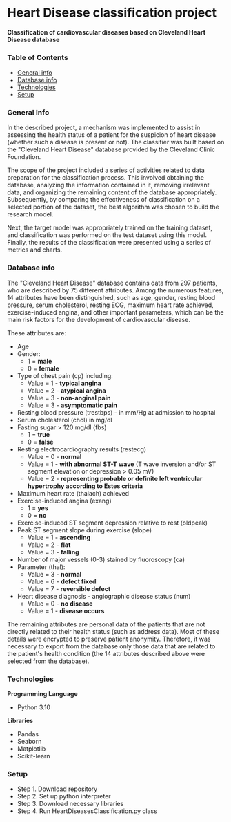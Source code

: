 # Heart Disease classification project
#### Classification of cardiovascular diseases based on Cleveland Heart Disease database

### Table of Contents
* [General info](#General-info)
* [Database info](#Database-info)
* [Technologies](#Technologies)
* [Setup](#Setup)

### General Info

In the described project, a mechanism was implemented to assist in assessing the health status of a patient for the suspicion of heart disease (whether such a disease is present or not). The classifier was built based on the "Cleveland Heart Disease" database provided by the Cleveland Clinic Foundation.

The scope of the project included a series of activities related to data preparation for the classification process. This involved obtaining the database, analyzing the information contained in it, removing irrelevant data, and organizing the remaining content of the database appropriately. Subsequently, by comparing the effectiveness of classification on a selected portion of the dataset, the best algorithm was chosen to build the research model.

Next, the target model was appropriately trained on the training dataset, and classification was performed on the test dataset using this model. Finally, the results of the classification were presented using a series of metrics and charts.

### Database info

The "Cleveland Heart Disease" database contains data from 297 patients, 
who are described by 75 different attributes. Among the numerous features, 14 attributes have been distinguished, 
such as age, gender, resting blood pressure, serum cholesterol, resting ECG, maximum heart rate achieved, exercise-induced angina, and other important parameters, 
which can be the main risk factors for the development of cardiovascular disease.

These attributes are:
* Age
* Gender:
  - 1 = **male**
  - 0 = **female**
* Type of chest pain (cp) including:
  - Value = 1 - **typical angina** 
  - Value = 2 - **atypical angina**
  - Value = 3 - **non-anginal pain**
  - Value = 3 - **asymptomatic pain**
* Resting blood pressure (trestbps) - in mm/Hg at admission to hospital
* Serum cholesterol (chol) in mg/dl
* Fasting sugar > 120 mg/dl (fbs)
  - 1 = **true**
  - 0 = **false**
* Resting electrocardiography results (restecg)
  - Value = 0 - **normal**
  - Value = 1 - **with abnormal ST-T wave** (T wave inversion and/or
  ST segment elevation or depression > 0.05 mV)
  - Value = 2 - **representing probable or definite
  left ventricular hypertrophy according to Estes criteria**
* Maximum heart rate (thalach) achieved
* Exercise-induced angina (exang)
  - 1 = **yes**
  - 0 = **no**
* Exercise-induced ST segment depression relative to rest
(oldpeak)
* Peak ST segment slope during exercise (slope)
  - Value = 1 - **ascending**
  - Value = 2 - **flat**
  - Value = 3 - **falling**
* Number of major vessels (0-3) stained by fluoroscopy (ca)
* Parameter (thal):
  - Value = 3 - **normal**
  - Value = 6 - **defect fixed**
  - Value = 7 - **reversible defect**
* Heart disease diagnosis - angiographic disease status (num)
  - Value = 0 - **no disease**
  - Value = 1 - **disease occurs**

The remaining attributes are personal data of the patients 
that are not directly related to their health status 
(such as address data). Most of these details were encrypted to preserve patient anonymity. 
Therefore, it was necessary to export from the database only those data that are related to the patient's health condition 
(the 14 attributes described above were selected from the database).


### Technologies

**Programming Language**
* Python 3.10 

**Libraries**
* Pandas
* Seaborn
* Matplotlib
* Scikit-learn

### Setup

- Step 1. Download repository 
- Step 2. Set up python interpreter
- Step 3. Download necessary libraries
- Step 4. Run HeartDiseasesClassification.py class

